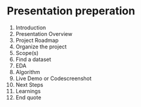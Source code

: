 # Presentation preperation
1. Introduction
1. Presentation Overview
1. Project Roadmap
1. Organize the project
1. Scope(s)
1. Find a dataset
1. EDA
1. Algorithm 
1. Live Demo or Codescreenshot
1. Next Steps
1. Learnings
1. End quote


